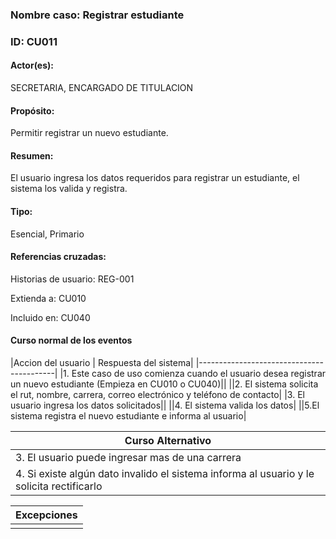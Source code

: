 ### Nombre caso: Registrar estudiante
### ID: CU011
#### Actor(es):
SECRETARIA, ENCARGADO DE TITULACION
#### Propósito:
Permitir registrar un nuevo estudiante.
#### Resumen:
El usuario ingresa los datos requeridos para registrar un estudiante, el sistema los valida y registra.
#### Tipo:
Esencial, Primario
#### Referencias cruzadas:
Historias de usuario: REG-001

Extienda a: CU010

Incluido en: CU040

#### Curso normal de los eventos
|Accion del usuario | Respuesta del sistema|
|------------------------------------------|
|1. Este caso de uso comienza cuando el usuario desea registrar un nuevo estudiante (Empieza en CU010 o CU040)||
||2. El sistema solicita el rut, nombre, carrera, correo electrónico y teléfono de contacto|
|3. El usuario ingresa los datos solicitados||
||4. El sistema valida los datos|
||5.El sistema registra el nuevo estudiante e informa al usuario|

|Curso Alternativo|
|-----------------|
|3. El usuario puede ingresar mas de una carrera|
|4. Si existe algún dato invalido el sistema informa al usuario y le solicita rectificarlo|


|Excepciones|
|-----------------|
||
